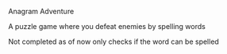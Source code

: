 Anagram Adventure

A puzzle game where you defeat enemies by spelling words

Not completed as of now only checks if the word can be spelled
